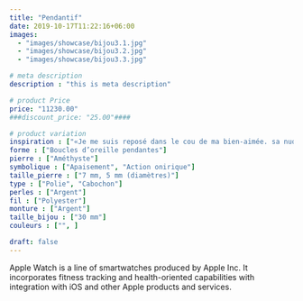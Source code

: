 ```yaml
---
title: "Pendantif"
date: 2019-10-17T11:22:16+06:00
images: 
  - "images/showcase/bijou3.1.jpg"
  - "images/showcase/bijou3.2.jpg"
  - "images/showcase/bijou3.3.jpg"

# meta description
description : "this is meta description"

# product Price
price: "11230.00"
###discount_price: "25.00"####

# product variation
inspiration : ["«Je me suis reposé dans le cou de ma bien-aimée. sa nuque comme horizon, son écoute comme souffle, et ses trois lunes comme miroir de son éternité.»"]
forme : ["Boucles d’oreille pendantes"]
pierre : ["Améthyste"]
symbolique : ["Apaisement", "Action onirique"]
taille_pierre : ["7 mm, 5 mm (diamètres)"]
type : ["Polie", "Cabochon"]
perles : ["Argent"]
fil : ["Polyester"]
monture : ["Argent"]
taille_bijou : ["30 mm"]
couleurs : ["", ]

draft: false
---
```


Apple Watch is a line of smartwatches produced by Apple Inc. It incorporates fitness tracking and health-oriented capabilities with integration with iOS and other Apple products and services.
